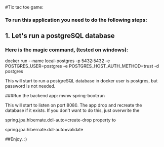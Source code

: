 #Tic tac toe game:

### To run this application you need to do the following steps:
## 1. Let's run a postgreSQL database
### Here is the magic command, (tested on windows): 
docker run --name local-postgres -p 5432:5432 -e POSTGRES_USER=postgres -e POSTGRES_HOST_AUTH_METHOD=trust -d postgres

This will start to run a postgreSQL database in docker user is postgres, but password is not needed.

###Run the backend app:
mvnw spring-boot:run

This will start to listen on port 8080.
The app drop and recreate the database if it exists.
If you don't want to do this, just overwrite the

spring.jpa.hibernate.ddl-auto=create-drop property to

spring.jpa.hibernate.ddl-auto=validate

##Enjoy. :)
